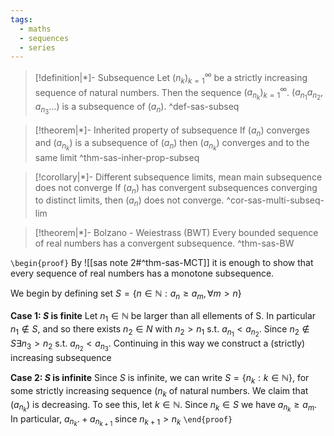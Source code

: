 ```yaml
---
tags:
  - maths
  - sequences
  - series
---
```

> [!definition|*]- Subsequence
> Let $(n_{k})^{\infty}_{k=1}$ be a strictly increasing sequence of natural numbers. Then the sequence $(a_{n_{k}})^{\infty}_{k=1}$. $(a_{n_{1}}a_{n_{2}},a_{n_{3}}\dots)$ is a subsequence of $(a_{n})$.
 ^def-sas-subseq

>[!theorem|*]- Inherited property of subsequence 
> If $(a_{n})$ converges and $(a_{n_{k}})$ is a subsequence of $(a_{n})$ then $(a_{n_{k}})$ converges and to the same limit
 ^thm-sas-inher-prop-subseq

> [!corollary|*]- Different subsequence limits, mean main subsequence does not converge
> If $(a_{n})$ has convergent subsequences converging to distinct limits, then $(a_{n})$ does not converge.
 ^cor-sas-multi-subseq-lim

> [!theorem|*]- Bolzano - Weiestrass (BWT)
> Every bounded sequence of real numbers has a convergent subsequence.
 ^thm-sas-BW

`\begin{proof}`
By ![[sas note 2#^thm-sas-MCT]]  it is enough to show that every sequence of real numbers has a monotone subsequence.

We begin by defining set $S=\{ n \in \mathbb{N}:a_{n}\geq a_{m},\forall m>n \}$

__Case 1: $S$ is finite__
Let $n_{1}\in \mathbb{N}$ be larger than all ellements of S. In particular $n_{1} \notin S$, and so there exists $n_{2}\in N$ with $n_{2}>n_{1}$ s.t. $a_{n_{1}}<a_{n_{2}}$. Since $n_{2}\notin S\exists n_{3}>n_{2}$ s.t. $a_{n_{2}}<a_{n_{3}}$. Continuing in this way we construct a (strictly) increasing subsequence 

__Case 2: $S$ is infinite__
Since $S$ is infinite, we can write $S=\{ n_{k}: k \in \mathbb{N} \}$, for some strictly increasing sequence ($n_{k}$ of natural numbers. We claim that $(a_{n_{k}})$ is decreasing. To see this, let $k \in \mathbb{N}$. Since $n_{k}\in S$ we have $a_{n_{k}}\geq a_{m}$. In particular, $a_{n_{k}}.+ a_{n_{k+1}}$ since $n_{k+1}>n_{k}$
`\end{proof}`
